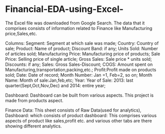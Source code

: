 # Financial-EDA-using-Excel-

The Excel file was downloaded from Google Search.
The data that it comprises consists of information related to Finance like Manufacturing price,Sales,etc.

Columns:
Segment: Segment at which sale was made;
Country: Country of sale;
Product: Name of product;
Discount Band: if any;
Units Sold: Number of articles sold;
Manufacturing Price: Manufacturing price of products;
Sale Price: Selling price of single article;
Gross Sales: Sale price * units sold;
Discounts: if any;
Sales: Gross Sales-Discount;
COGS: Amount spent on Manufacturing,transportation,packing,etc.;
Profit:Profit made on products sold;
Date: Date of record;
Month Number: Jan =1, Feb=2, so on;
Month Name: Month of sale:Jan,feb,etc;
Year: Year of Sale: 2013: last quarter(Sept,Oct,Nov,Dec) and 2014: entire year;

Dashboard: Dashboard can be built from various aspects. This project is made from products aspect.

Finance Data: This sheet consists of Raw Data(used for analytics), Dashboard: which consists of product dashboard: This comprises various aspects of product like sales,profit etc. and various other tabs are there showing different analytics.
